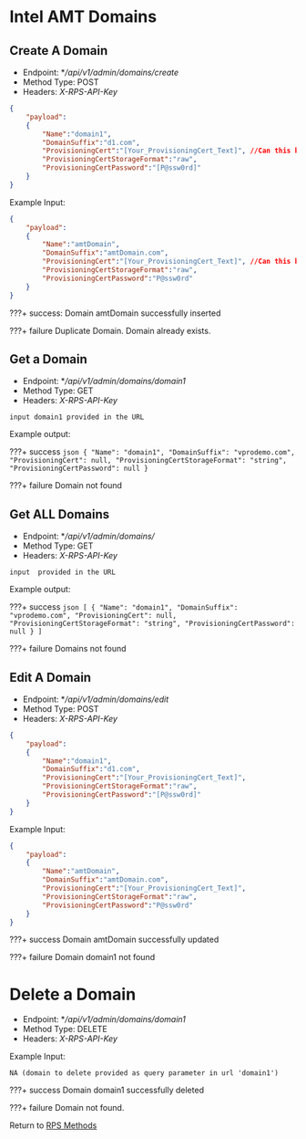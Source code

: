 # Intel AMT Domains

## Create A Domain

* Endpoint: **/api/v1/admin/domains/create*
* Method Type: POST
* Headers: *X-RPS-API-Key*

```json
{
    "payload": 
    { 
        "Name":"domain1",
        "DomainSuffix":"d1.com",
        "ProvisioningCert":"[Your_ProvisioningCert_Text]", //Can this be a directory path for the api call or has to be flat text like DX1?
        "ProvisioningCertStorageFormat":"raw",
        "ProvisioningCertPassword":"[P@ssw0rd]"
    }
}
```

Example Input:
```json
{
    "payload": 
    { 
        "Name":"amtDomain",
        "DomainSuffix":"amtDomain.com",
        "ProvisioningCert":"[Your_ProvisioningCert_Text]", //Can this be a directory path for the api call or has to be flat text like DX1?
        "ProvisioningCertStorageFormat":"raw",
        "ProvisioningCertPassword":"P@ssw0rd"
    }
}
```

???+ success:
    Domain amtDomain successfully inserted

???+ failure
    Duplicate Domain. Domain already exists.

## Get a Domain

* Endpoint: **/api/v1/admin/domains/domain1*
* Method Type: GET
* Headers: *X-RPS-API-Key*

```
input domain1 provided in the URL
```

Example output:

???+ success
    ```json
    {
        "Name": "domain1",
        "DomainSuffix": "vprodemo.com",
        "ProvisioningCert": null,
        "ProvisioningCertStorageFormat": "string",
        "ProvisioningCertPassword": null
    }
    ```

???+ failure
    Domain not found

## Get ALL Domains

* Endpoint: **/api/v1/admin/domains/*
* Method Type: GET
* Headers: *X-RPS-API-Key*

```
input  provided in the URL
```

Example output:

???+ success
    ```json
    [
        {
            "Name": "domain1",
            "DomainSuffix": "vprodemo.com",
            "ProvisioningCert": null,
            "ProvisioningCertStorageFormat": "string",
            "ProvisioningCertPassword": null
        }
    ]
    ```

???+ failure
    Domains not found

## Edit A Domain

* Endpoint: **/api/v1/admin/domains/edit*
* Method Type: POST
* Headers: *X-RPS-API-Key*

```json
{
    "payload": 
    { 
        "Name":"domain1",
        "DomainSuffix":"d1.com",
        "ProvisioningCert":"[Your_ProvisioningCert_Text]", 
        "ProvisioningCertStorageFormat":"raw",
        "ProvisioningCertPassword":"[P@ssw0rd]"
    }
}
```

Example Input:
```json
{
    "payload": 
    { 
        "Name":"amtDomain",
        "DomainSuffix":"amtDomain.com",
        "ProvisioningCert":"[Your_ProvisioningCert_Text]", 
        "ProvisioningCertStorageFormat":"raw",
        "ProvisioningCertPassword":"P@ssw0rd"
    }
}
```

???+ success
    Domain amtDomain successfully updated

???+ failure
    Domain domain1 not found

# Delete a Domain

* Endpoint: **/api/v1/admin/domains/domain1*
* Method Type: DELETE
* Headers: *X-RPS-API-Key*


Example Input:

```
NA (domain to delete provided as query parameter in url 'domain1')
```
???+ success
    Domain domain1 successfully deleted

???+ failure
    Domain not found.


Return to [RPS Methods](../indexRPS.md)